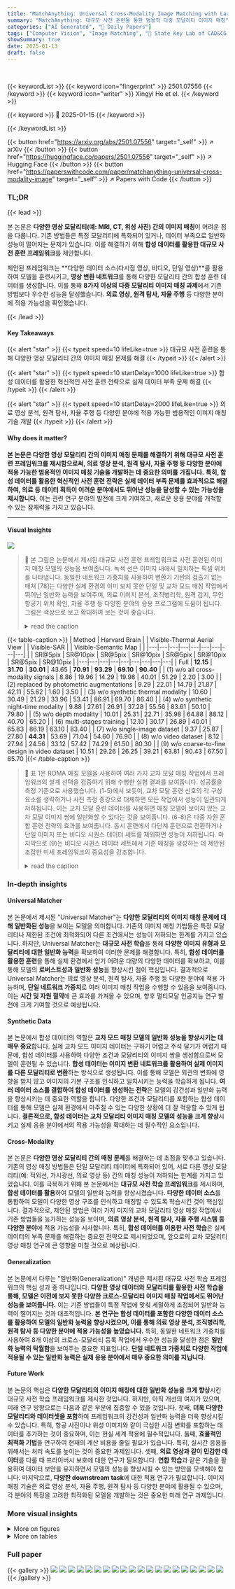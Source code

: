 ```yaml
---
title: "MatchAnything: Universal Cross-Modality Image Matching with Large-Scale Pre-Training"
summary: "MatchAnything: 대규모 사전 훈련을 통한 범용적 다중 모달리티 이미지 매칭"
categories: ["AI Generated", "🤗 Daily Papers"]
tags: ["Computer Vision", "Image Matching", "🏢 State Key Lab of CAD&CG, Zhejiang University",]
showSummary: true
date: 2025-01-13
draft: false
---
```


<br>

{{< keywordList >}}
{{< keyword icon="fingerprint" >}} 2501.07556 {{< /keyword >}}
{{< keyword icon="writer" >}} Xingyi He et el. {{< /keyword >}}
 
{{< keyword >}} 🤗 2025-01-15 {{< /keyword >}}
 
{{< /keywordList >}}

{{< button href="https://arxiv.org/abs/2501.07556" target="_self" >}}
↗ arXiv
{{< /button >}}
{{< button href="https://huggingface.co/papers/2501.07556" target="_self" >}}
↗ Hugging Face
{{< /button >}}
{{< button href="https://paperswithcode.com/paper/matchanything-universal-cross-modality-image" target="_self" >}}
↗ Papers with Code
{{< /button >}}




### TL;DR


{{< lead >}}

본 논문은 **다양한 영상 모달리티(예: MRI, CT, 위성 사진) 간의 이미지 매칭**이 어려운 점을 다룹니다. 기존 방법들은 특정 모달리티에 특화되어 있거나, 데이터 부족으로 일반화 성능이 떨어지는 문제가 있습니다.  이를 해결하기 위해 **합성 데이터를 활용한 대규모 사전 훈련 프레임워크**를 제안합니다.



제안된 프레임워크는 **다양한 데이터 소스(다시점 영상, 비디오, 단일 영상)**를 활용하여 모델을 훈련시키고, **영상 변환 네트워크**를 통해 다양한 모달리티 간의 합성 훈련 데이터를 생성합니다. 이를 통해 **8가지 이상의 다중 모달리티 이미지 매칭 과제**에서 기존 방법보다 우수한 성능을 달성했습니다. **의료 영상, 원격 탐사, 자율 주행** 등 다양한 분야에 적용 가능성을 확인했습니다.

{{< /lead >}}


#### Key Takeaways

{{< alert "star" >}}
{{< typeit speed=10 lifeLike=true >}} 대규모 사전 훈련을 통해 다양한 영상 모달리티 간의 이미지 매칭 문제를 해결 {{< /typeit >}}
{{< /alert >}}

{{< alert "star" >}}
{{< typeit speed=10 startDelay=1000 lifeLike=true >}} 합성 데이터를 활용한 혁신적인 사전 훈련 전략으로 실제 데이터 부족 문제 해결 {{< /typeit >}}
{{< /alert >}}

{{< alert "star" >}}
{{< typeit speed=10 startDelay=2000 lifeLike=true >}} 의료 영상 분석, 원격 탐사, 자율 주행 등 다양한 분야에 적용 가능한 범용적인 이미지 매칭 기술 개발 {{< /typeit >}}
{{< /alert >}}

#### Why does it matter?
**본 논문은 다양한 영상 모달리티 간의 이미지 매칭 문제를 해결하기 위해 대규모 사전 훈련 프레임워크를 제시함으로써, 의료 영상 분석, 원격 탐사, 자율 주행 등 다양한 분야에 적용 가능한 범용적인 이미지 매칭 기술을 개발하는 데 중요한 의미를 가집니다.**  **특히, 합성 데이터를 활용한 혁신적인 사전 훈련 전략은 실제 데이터 부족 문제를 효과적으로 해결하여, 의료 등 데이터 획득이 어려운 분야에서도 뛰어난 성능을 달성할 수 있는 가능성을 제시합니다.** 이는 관련 연구 분야의 발전에 크게 기여하고, 새로운 응용 분야를 개척할 수 있는 잠재력을 가지고 있습니다.

------
#### Visual Insights



![](https://arxiv.org/html/2501.07556/x1.png)

> 🔼 본 그림은 논문에서 제시된 대규모 사전 훈련 프레임워크로 사전 훈련된 이미지 매칭 모델의 성능을 보여줍니다. 녹색 선은 이미지 내에서 일치하는 픽셀 위치를 나타냅니다. 동일한 네트워크 가중치를 사용하여 변환기 기반의 검출기 없는 매처 [78]는 다양한 실제 환경의 이미 보지 못한 단일 및 교차 모드 매칭 작업에서 뛰어난 일반화 능력을 보여주며, 의료 이미지 분석, 조직병리학, 원격 감지, 무인 항공기 위치 확인, 자율 주행 등 다양한 분야의 응용 프로그램에 도움이 됩니다. 그림은 색상으로 보고 확대하여 보는 것이 좋습니다.
> <details>
> <summary>read the caption</summary>
> Figure 1: Capabilities of the image matching model pre-trained by our framework. Green lines indicate the identified corresponding pixel localizations between images. Using the same network weight, the detector-free matcher [78] with Transformer exhibits impressive generalization abilities across extensive unseen real-world single- and cross-modality matching tasks, benefiting diverse applications in disciplines such as (a) medical image analysis, (b) histopathology, (c) remote sensing, autonomous systems including (d) UAV positioning, (e) autonomous driving, and more. The figure is best viewed in color and with zoom-in for clarity.
> </details>





{{< table-caption >}}
| Method | Harvard Brain |  | Visible-Thermal Aerial View |  | Visible-SAR |  | Visible-Semantic Map |  |
|---|---|---|---|---|---|---|---|---|
|  | SR@5pix | SR@10pix | SR@5pix | SR@10pix | SR@5pix | SR@10pix | SR@5pix | SR@10pix |
|---|---|---|---|---|---|---|---|---|
| Full | **12.15** | **31.70** | **30.01** | 43.65 | **70.91** | **93.29** | **69.10** | **90.40** |
| (1) w/o all cross-modality signals | 8.86 | 19.96 | 14.29 | 19.98 | 40.01 | 51.29 | 2.20 | 3.00 |
| (2) replaced by photometric augmentations | 9.29 | 22.01 | 14.79 | 21.87 | 42.11 | 55.62 | 1.60 | 3.50 |
| (3) w/o synthetic thermal modality | 10.60 | 30.49 | 21.29 | 33.96 | 53.41 | 86.91 | 69.70 | 86.40 |
| (4) w/o synthetic night-time modality | 9.88 | 27.61 | 26.91 | 37.28 | 55.56 | 83.61 | 50.10 | 79.80 |
| (5) w/o depth modality | 10.01 | 25.31 | 22.71 | 35.98 | 64.88 | 88.12 | 40.70 | 65.20 |
| (6) multi-stages training | 12.10 | 30.17 | 26.89 | 40.01 | 65.83 | 86.19 | 63.10 | 83.40 |
| (7) w/o single-image dataset | 9.37 | 25.87 | 27.80 | **44.31** | 53.69 | 71.04 | 54.60 | 76.90 |
| (8) w/o video dataset | 8.12 | 27.94 | 24.56 | 33.12 | 57.42 | 74.29 | 61.50 | 80.30 |
| (9) w/o coarse-to-fine design in video dataset | 10.51 | 29.26 | 26.25 | 39.21 | 63.81 | 90.43 | 67.50 | 85.70 |{{< /table-caption >}}

> 🔼 표 1은 ROMA 매칭 모델을 사용하여 여러 가지 교차 모달 매칭 작업에서 프레임워크의 설계 선택을 검증하기 위해 수행한 실험 결과를 보여줍니다.  성공률을 측정 기준으로 사용했습니다. (1-5)에서 보듯이, 교차 모달 훈련 신호의 각 구성 요소를 생략하거나 사진 측정 증강으로 대체하면 모든 작업에서 성능이 일관되게 저하됩니다. 이는 교차 모달 훈련 데이터를 사용하면 매칭 모델이 보이지 않는 교차 모달 이미지 쌍에 일반화할 수 있다는 것을 보여줍니다. (6-8)은 다중 자원 혼합 훈련 전략의 효과를 보여줍니다. 동시 훈련에서 다단계 훈련으로 전환하거나 단일 이미지 또는 비디오 시퀀스 데이터 세트를 제외하면 성능이 저하됩니다. 마지막으로 (9)는 비디오 시퀀스 데이터 세트에서 기준 매칭을 생성하는 데 제안된 조잡한 미세 프레임워크의 중요성을 강조합니다.
> <details>
> <summary>read the caption</summary>
> Extended Data Table 1: Ablation Studies. We conduct experiments to validate the design choices of our framework with the ROMA matching model on multiple cross-modality matching tasks. The success rate at different thresholds is used as a metric. As shown in (1-5), omitting each component of the cross-modality training signals or replacing them with photometric augmentations consistently degrades performance across all tasks. This demonstrates the effectiveness of using cross-modality training data in enabling the matching model to generalize to unseen cross-modality image pairs. (6-8) demonstrate the effectiveness of the multi-resource mixture training strategy. Switching from simultaneous to multi-stage training, or excluding either single-image or video sequence datasets, results in performance degradation. Finally, (9) highlights the importance of the proposed coarse-to-fine framework in generating ground truth matches on the video sequence dataset.
> </details>





### In-depth insights


#### Universal Matcher
본 논문에서 제시된 "Universal Matcher"는 **다양한 모달리티의 이미지 매칭 문제에 대해 일반화된 성능**을 보이는 모델을 의미합니다. 기존의 이미지 매칭 기법들은 특정 모달리티나 제한된 조건에 최적화되어 다른 조건에서는 성능이 저하되는 한계를 가지고 있습니다. 하지만, Universal Matcher는 **대규모 사전 학습**을 통해 **다양한 이미지 유형과 모달리티에 대한 일반화 능력**을 확보하여 이러한 문제를 해결합니다. 특히, **합성 데이터를 활용한 훈련**을 통해 실제 환경에서 얻기 어려운 대량의 다양한 데이터를 확보하고, 이를 통해 모델의 **로버스트성과 일반화 성능**을 향상시킨 점이 핵심입니다.  결과적으로 Universal Matcher는 의료 영상 분석, 원격 탐사, 자율 주행 등 다양한 분야에 적용 가능하며, **단일 네트워크 가중치**로 여러 이미지 매칭 작업을 수행할 수 있음을 보여줍니다. 이는 **시간 및 자원 절약**에 큰 효과를 가져올 수 있으며, 향후 멀티모달 인공지능 연구 발전에 크게 기여할 것으로 예상됩니다.

#### Synthetic Data
본 논문에서 합성 데이터의 역할은 **교차 모드 매칭 모델의 일반화 성능을 향상시키는 데 매우 중요**합니다. 실제 교차 모드 이미지 데이터는 구하기 어렵고 주석 달기가 어렵기 때문에, 합성 데이터를 사용하여 다양한 조건과 모달리티의 이미지 쌍을 생성함으로써 모델이 훈련될 수 있습니다. **합성 데이터는 이미지 변환 네트워크를 활용하여 실제 이미지를 다른 모달리티로 변환**하는 방식으로 생성됩니다. 이를 통해 모델은 외관의 변화에 영향을 받지 않고 이미지의 기본 구조를 인식하고 일치시키는 능력을 학습하게 됩니다. **여러 데이터 소스를 결합하여 합성 데이터를 생성하는 전략**은 모델의 강건성과 일반화 능력을 향상시키는 데 중요한 역할을 합니다. 다양한 조건과 모달리티를 포함하는 합성 데이터를 통해 모델은 실제 환경에서 마주칠 수 있는 다양한 상황에 더 잘 적응할 수 있게 됩니다. **결론적으로, 합성 데이터는 교차 모달리티 이미지 매칭 모델의 성능을 크게 향상**시키고 실제 응용 분야에서의 적용 가능성을 확대하는 데 필수적인 요소입니다.

#### Cross-Modality
본 논문은 **다양한 영상 모달리티 간의 매칭 문제**를 해결하는 데 초점을 맞추고 있습니다.  기존의 영상 매칭 방법들은 단일 모달리티 데이터에 특화되어 있어, 서로 다른 영상 모달리티(예: 적외선, 가시광선, 의료 영상 등) 간의 매칭 성능이 저하되는 한계를 가지고 있었습니다.  이를 극복하기 위해 본 논문에서는 **대규모 사전 학습 프레임워크**를 제시하며, **합성 데이터를 활용**하여 모델의 일반화 능력을 향상시켰습니다.  **다양한 데이터 소스**를 통합하여 모델이 다양한 영상 구조를 인식하고 매칭할 수 있도록 학습시킨 것이 핵심입니다.  결과적으로, 제안된 방법은 여러 가지 미지의 교차 모달리티 영상 매칭 작업에서 기존 방법들을 능가하는 성능을 보이며, **의료 영상 분석, 원격 탐사, 자율 주행 시스템 등 다양한 분야**에 적용 가능성을 시사합니다. 특히, **합성 데이터를 이용한 사전 학습**은 실제 데이터의 부족 문제를 해결하는 중요한 전략으로 제시되었으며, 앞으로의 교차 모달리티 영상 매칭 연구에 큰 영향을 미칠 것으로 예상됩니다.

#### Generalization
본 논문에서 다루는 "일반화(Generalization)" 개념은 제시된 대규모 사전 학습 프레임워크의 핵심 성과 중 하나입니다. **다양한 영상 데이터와 모달리티를 활용한 사전 학습을 통해, 모델은 이전에 보지 못한 다양한 크로스-모달리티 이미지 매칭 작업에서도 뛰어난 성능을 보여줍니다.** 이는 기존 방법들이 특정 작업에 맞춰 세밀하게 조정되어 일반화 능력이 떨어지는 것과 대조적입니다. **본 연구는 합성 데이터를 포함한 다양한 데이터 소스를 활용하여 모델의 일반화 능력을 향상시켰으며, 이를 통해 의료 영상 분석, 조직병리학, 원격 탐사 등 다양한 분야에 적용 가능성을 높였습니다.**  특히, 동일한 네트워크 가중치를 사용하여 8개 이상의  크로스-모달리티 등록 작업에서 우수한 성능을 달성한 점은 **일반화 능력의 탁월함**을 보여주는 중요한 지표입니다.  **단일 네트워크 가중치로 다양한 작업에 적용될 수 있는 일반화 능력은 실제 응용 분야에서 매우 중요한 의미를 지닙니다.**

#### Future Work
본 논문의 핵심은 **다양한 모달리티의 이미지 매칭에 대한 일반화 성능을 크게 향상**시킨 대규모 사전 학습 프레임워크를 제시한 것입니다.  하지만, 아직 개선의 여지가 있으며, 미래 연구 방향으로는 다음과 같은 부분에 집중할 수 있을 것입니다. 첫째, **더욱 다양한 모달리티와 데이터셋을 포함**하여 프레임워크의 강건성과 일반화 능력을 더욱 향상시킬 수 있습니다. 특히, 항공 사진이나 위성 이미지와 같이 극심한 시점 변화를 포함하는 데이터를 추가하는 것이 중요하며, 이는 현실 세계 적용에 필수적입니다. 둘째, **효율적인 최적화 기법**을 연구하여 현재의 계산 비용을 줄일 필요가 있습니다.  특히, 실시간 응용을 위해서는 처리 속도를 높이는 것이 중요한 과제입니다. 셋째, **의료 영상과 같이 민감한 데이터**를 다룰 때 프라이버시 보호에 대한 연구가 필요합니다.  **연합 학습**과 같은 기술을 활용하여 데이터 보안을 유지하면서 모델의 성능을 향상시킬 수 있는 방안을 모색해야 합니다. 마지막으로, **다양한 downstream task**에 대한 적용 연구가 필요합니다. 이미지 매칭 기술은 의료 영상 분석, 자율 주행, 원격 탐사 등 다양한 분야에 활용될 수 있으며, 각 분야의 특징을 고려한 최적화된 모델을 개발하는 것은 중요한 미래 연구 과제입니다.


### More visual insights

<details>
<summary>More on figures
</summary>


![](https://arxiv.org/html/2501.07556/x2.png)

> 🔼 그림 2는 제안된 대규모 사전 학습 프레임워크를 사용하여 훈련된 모델과 네 가지 대표적인 기준 모델 간의 다양한 의료 영상(Harvard Brain 데이터셋과 Liver CT-MR 데이터셋)의 교차 모드 단층 촬영 영상등록 작업 결과를 비교 분석한 그림입니다. 그림의 좌측 상단에는 다양한 임계값에 따른 성공률(SR) 측정값의 변화 곡선을, 좌측 하단에는 SR@10 픽셀 지표에 대한 상세한 비교 분석과 상대적 개선율을 보여줍니다. 또한, 우측에는 예측된 매칭 및 정렬된 이미지에 대한 정성적 비교 분석 결과가 나타나 있으며, 매칭 오류에 따라 색상이 다르게 표시되어 녹색은 오류가 5픽셀 미만임을 나타냅니다. 기준 모델과의 정량적 비교 분석 결과는 Extended Data Table 2에 자세히 제시되어 있습니다.
> <details>
> <summary>read the caption</summary>
> Figure 2: Comparisons on cross-modality tomography image registration datasets. Our trained models are compared with four representative baselines. Parts a and b are the results of the Harvard Brain dataset and Liver CT-MR dataset respectively. The curve of the success rate (SR) metric under different thresholds is shown on the left-up side of each part, where the detailed comparisons with relative improvements on SR@10 pixels metric are shown on the left-down side. Qualitative comparisons of predicted matches and aligned images are shown on the right side of each section. The matches are colored by the match error, where the green color means that the match error is less than 5 pixels. For a full table of quantitative comparisons with baselines, see the Extended Data Tab.  2.
> </details>



![](https://arxiv.org/html/2501.07556/x3.png)

> 🔼 그림 3은 제안된 방법의 성능을 평가하기 위해 수행된 실험 결과를 보여줍니다. (a) 부분은 ANHIR 데이터셋을 사용한 조직 병리 이미지 레지스트레이션 작업의 결과를, (b) 부분은 FIRE 데이터셋을 사용한 망막 이미지 레지스트레이션 작업의 결과를 보여줍니다. 각 부분의 상단 표는 최첨단 기법들과의 정량적 비교 결과를, 하단 그림은 제안된 모델의 매칭 및 레지스트레이션 결과를 시각적으로 보여줍니다.  즉, 서로 다른 염색 방식으로 염색된 조직 이미지 또는 서로 다른 시점에서 촬영된 망막 이미지와 같이, 다양한 조건에서 촬영된 이미지들 간의 대응점을 찾는 모델의 성능을 보여줍니다.
> <details>
> <summary>read the caption</summary>
> Figure 3: Results on cross-modality histology registration and retina image registration tasks. Parts a, b show the results of the histology registration task evaluated on the ANHIR dataset and the results of the retina image registration task using the FIRE dataset. For each part, the upper table shows the quantitative comparisons with state-of-the-art baselines, whereas the lower figure shows the matching and registration results of our trained models.
> </details>



![](https://arxiv.org/html/2501.07556/x4.png)

> 🔼 그림 4는 가시광선-열화상 등록 작업에 대한 결과를 보여줍니다. 본 연구에서 제안된 모델과 네 가지 대표적인 기준 모델 간의 비교 결과를 제시합니다. (a), (b), (c)는 각각 원격 탐사, 항공 촬영, 지상 촬영 장면에 대한 결과를 보여줍니다. 각 파트의 왼쪽 열에는 기준 모델들과의 정량적 비교 결과가 나와 있으며, 임계값 범위에 따른 성공률(SR)과 Part a는 SR@10 픽셀, Part b, c는 SR@10도를 사용한 상대적 성능 향상을 보여줍니다. 오른쪽 열에는 매칭 품질 및 등록 오류 측면에서 기준 모델들과의 정성적 비교 결과가 나와 있습니다. Part a의 경우, 매칭 오류가 5픽셀 미만인 경우 녹색으로 표시되고, Part b, c의 경우 에피폴라 오류가 3×10⁻³ 미만인 경우 녹색으로 표시됩니다. Part a에서는 정렬된 이미지와 왜곡 오류가, Part b, c에서는 자세 추정 오류가 표시됩니다. 기준 모델과의 정량적 비교 결과에 대한 자세한 내용은 Extended Data Table 2를 참조하십시오.
> <details>
> <summary>read the caption</summary>
> Figure 4: Results on visible-thermal registration tasks. Our trained models are compared with four representative baselines. Parts a, b, c show the results on remote sensing, aerial view, and ground view scenes respectively. The left column of each part shows the quantitative comparisons with baselines using success rates (SR) with a range of thresholds, as well as the detailed comparisons with relative improvements using SR@10 pixels for Part a, and SR@10°°\degree° for Parts b, c. The right column shows the qualitative comparisons with baselines in terms of matching quality and registration error. The green matches mean the match errors are less than 5 pixels for Part a and epipolar error is less than 3×10−33superscript1033\times 10^{-3}3 × 10 start_POSTSUPERSCRIPT - 3 end_POSTSUPERSCRIPT for Parts b, c. The aligned images and warping errors are shown in Part a and the pose estimation errors are shown in Part b, c. For a full table of quantitative comparisons with baselines, see Extended Data Tab. 2.
> </details>



![](https://arxiv.org/html/2501.07556/x5.png)

> 🔼 그림 5는 가시광선-SAR 및 가시광선-벡터화 지도 등록 작업에 대한 결과를 보여줍니다. 훈련된 모델을 네 개의 대표적인 기준 모델과 비교합니다. 왼쪽 열에는 임계값 범위에서 기준 모델과의 정량적 비교를 성공률(SR) 지표를 사용하여 보여주고, 기준 모델보다 방법의 상대적 개선 사항을 SR@10 픽셀을 사용하여 자세히 보여줍니다. 오른쪽 열에는 일치 품질과 일치에서 복구된 변환으로 정렬된 이미지를 비교합니다. 그림 5b의 경우 일치 오류에 따라 일치 색상이 지정되며, 녹색은 오류가 5픽셀 이내임을 의미합니다. 기준 모델과의 정량적 비교에 대한 전체 표는 확장 데이터 표 2를 참조하십시오.
> <details>
> <summary>read the caption</summary>
> Figure 5: Results on visible-SAR and visible-vectorized map registration tasks are shown in Parts a, b respectively. Our trained models are compared with four representative baselines. The left column shows the quantitative comparisons with baselines using success rate (SR) metrics at a range of thresholds, as well as the detailed comparisons using SR@10 pixels with the relative improvements of our methods over baselines. The right column compares the matching quality and images aligned by the transformations recovered from matches. For Part b, the matches are colored by the match errors, where the green means the error is within 5 pixels. For a full table of quantitative comparisons with baselines, see Extended Data Tab. 2.
> </details>



![](https://arxiv.org/html/2501.07556/x6.png)

> 🔼 그림 6은 제안된 방법의 개요를 보여줍니다. (a)는 밀집 및 반밀집 변환기 기반 검출기 없는 매칭 아키텍처 두 가지를 소개하고, 이를 사전 훈련 프레임워크의 기본 모델로 사용하는 것을 보여줍니다. (b)는 제안된 대규모 범용 교차 모드 사전 훈련 프레임워크를 보여줍니다. 이 프레임워크는 (1) 다양한 데이터 유형의 장점을 통합하여 기본값 매칭을 가진 이미지 쌍을 생성하는 다중 자원 데이터 세트 혼합 엔진으로 구성됩니다. 이 엔진은 (i) 이미지를 다른 이미지로 왜곡하여 기본값 매칭을 얻는 기하학적 데이터 세트가 있는 다중 뷰 이미지, (ii) 비디오 프레임의 연속성을 활용하여 점 궤적을 생성하고, 그런 다음 멀리 떨어진 프레임 간에 의사 기본값 매칭을 가진 훈련 쌍을 만드는 비디오 시퀀스, (iii) 대규모 단일 이미지 데이터 세트에 대한 원근 변화를 가진 합성 이미지 쌍을 생성하는 변환 샘플링을 통한 이미지 왜곡으로 구성됩니다. (2) 그 후, 이미지 생성 모델을 사용하여 다른 모드에서 픽셀 정렬 이미지를 얻고, 원본 이미지를 훈련 쌍에서 대체하여 기본 이미지 구조와 기하학적 정보를 학습하는 교차 모드 훈련 쌍이 생성됩니다.
> <details>
> <summary>read the caption</summary>
> Figure 6: Method Overview. a. We first introduce two types of transformer-based detector-free matching architectures, including dense and semi-dense, serving as base models for our pre-training framework. b. The proposed large-scale universal cross-modality pre-training framework consists of (1) a multi-resource dataset mixture engine designed to generate image pairs with ground truth matches by integrating the strengths of various data types. This engine is composed of (i) multi-view images with known geometry datasets that obtain ground truth matches by warping pixels using depth maps to other images; (ii) video sequences by leveraging the continuity inherent in video frames to construct point trajectories in a coarse-to-fine manner, and then build training pairs with pseudo ground truth matches between distant frames; (iii) image warping that sample transformations to construct synthetic image pairs with perspective changes for large-scale single image datasets. (2) Subsequently, cross-modality training pairs are generated to train matching models in learning fundamental image structure and geometric information, which is achieved by using image generation models to obtain pixel-aligned images in other modalities, and then substituted for the original image in the training pairs.
> </details>



![](https://arxiv.org/html/2501.07556/x7.png)

> 🔼 이 그림은 논문의 4.2.2절 (Video Sequences)에서 제시된 비디오 시퀀스로부터 정확한 정답 데이터를 생성하는 방법을 보여줍니다.  대규모 비표현 데이터셋을 사용하여 훈련하는 과정에서 원거리 프레임 간의 매칭을 위해 제안된 방법은 연속적인 프레임들 간의 매칭을 통해 점 점적 궤적을 생성하고, 이를 기반으로 원거리 프레임 간의 매칭을 수행합니다.  기존 방식의 한계점은 근접 프레임 매칭의 불일치로 인해 점 궤적이 단편화되는 것입니다.  이를 해결하기 위해, 제안된 방법은 프레임 전체에 걸쳐 매칭 결과와 신뢰도 점수를 집계하고, 비최대 억제(non-maximum suppression) 과정을 통해 점 궤적을 통합합니다. 이후, 다중 뷰 정제 과정을 통해 점 궤적의 정확도를 높여 정확한 정답 데이터를 생성합니다. 이 그림은 이러한 과정을 단계별로 시각적으로 보여주는 상세 설명을 제공합니다.
> <details>
> <summary>read the caption</summary>
> Figure 7: Extended Data Figure 1: Construct training pairs with ground truth matches for unlabelled video sequences. For training with large-scale unlabelled video sequence datasets, we propose a coarse-to-fine framework to construct ground truth matches between distant image frames with challenging perspective changes by leveraging the continuity of video sequences. (1). Given a set of consecutive frames Ii,j,k,lsubscriptI𝑖𝑗𝑘𝑙\textbf{I}_{i,j,k,l}I start_POSTSUBSCRIPT italic_i , italic_j , italic_k , italic_l end_POSTSUBSCRIPT, we perform image matching using a state-of-the-art detector-free matcher [20] between near frames, which is relatively easy matching task due to the small perspective changes between adjacent frames. The confidence scores associated with each match are visually represented by color shades. These near-frame matches are used to construct point trajectories, which are crucial for establishing matches between distant frames. However, the detector-free matchers are dependent on each image pair, where applying them to multiple images will lead to inconsistencies, resulting in fragmentary trajectories, as highlighted by the red circle in step (2). The proposed coarse-to-fine framework addresses this problem by first aggregating all matches and their corresponding confidence scores across frames for each image. For instance, in step (2), we demonstrate the aggregated matches for IjsubscriptI𝑗\textbf{I}_{j}I start_POSTSUBSCRIPT italic_j end_POSTSUBSCRIPT. (3) Next, we apply a non-maximum suppression process over the frame using a window size of 7×7777\times 77 × 7 with matching confidence as a criterion. This process can merge the fragmented matches into a single localization with the highest confidence within their local neighborhood, resulting in continuous trajectories. Despite obtaining continuous trajectories, the merging process can reduce their accuracy due to point movements. To correct this, we perform (4) multi-view refinement of the entire trajectory using a transformer-based approach [25], achieving precise trajectories. These refined trajectories allow us to establish accurate matches between distant frames IisubscriptI𝑖\textbf{I}_{i}I start_POSTSUBSCRIPT italic_i end_POSTSUBSCRIPT and IlsubscriptI𝑙\textbf{I}_{l}I start_POSTSUBSCRIPT italic_l end_POSTSUBSCRIPT, which serve as ground truths for training.
> </details>



</details>




<details>
<summary>More on tables
</summary>


{{< table-caption >}}
| Method | Liver CT-MR Dataset |  |  | Harvard Brain Dataset |  |  |
|---|---|---|---|---|---|---|
|  | SR@5pix | SR@10pix | SR@20pix | SR@5pix | SR@10pix | SR@20pix |
| MCNet | 0.00 | 0.00 | 0.04 | 0.00 | 0.22 | 3.43 |
| SIFT | 0.00 | 0.00 | 0.00 | 0.00 | 0.00 | 0.00 |
| SRIF | 1.58 | 9.87 | 29.95 | 1.50 | 6.67 | 11.21 |
| SP+LG | 1.87 | 8.72 | 20.50 | 1.51 | 3.70 | 6.12 |
| AspanFormer | 3.24 | 12.25 | 26.13 | 2.47 | 4.57 | 11.23 |
| MatchFormer | 0.00 | 2.52 | 7.03 | 2.22 | 4.94 | 8.52 |
| ELoFTR | 3.03 | 12.94 | 31.28 | 3.09 | 7.90 | 18.81 |
| SuperFusion | 0.00 | 0.00 | 0.00 | 0.00 | 0.64 | 7.65 |
| DKM | 6.85 | 23.24 | 44.14 | 6.67 | 11.85 | 23.58 |
| GIM | 16.76 | 46.49 | 75.68 | 4.44 | 8.52 | 13.46 |
| ROMA | 20.94 | 57.62 | 84.22 | 8.67 | 17.93 | 36.59 |
| Ours_(ELoFTR) | 22.09 | **67.75** | **91.93** | 7.78 | 15.58 | 27.56 |
| Ours_(ROMA) | **26.05** | 65.30 | 90.38 | **12.15** | **31.70** | **58.72** |{{< /table-caption >}}
> 🔼 표는 다양한 기준 방법들과 비교하여 제안된 프레임워크로 학습된 모델의 성능을 보여줍니다. 성공률(SR) 측정기준을 사용하여 여러 임계값에서 통계적 비교를 제시합니다.  호모그래피 회귀 방법인 MCNet [92],  희소 매칭 방법인 SIFT [41], SRIF [31], SuperPoint [16]+LightGlue [34] (SP+LG),  반밀집 매칭 방법인 AspanFormer [12], MatchFormer [77], ELoFTR [78],  밀집 매칭 방법인 SuperFusion [65], DKM [19], GIM [59], ROMA [20] 와 비교했을 때, 제안된 프레임워크로 학습된 모델이 모든 다중 모달 매칭 및 레지스트레이션 작업에서 훨씬 더 나은 성능을 보여줍니다. 가장 좋은 성능을 나타내는 결과는 굵게 표시되어 있습니다.
> <details>
> <summary>read the caption</summary>
> Extended Data Table 2: Detailed results across multiple datasets. We present statistical comparisons across a full list of baselines, using the success rate (SR) metric at different thresholds. Compared to homography regression method MCNet [92], the sparse matching methods SIFT [41], SRIF [31] and SuperPoint [16]+LightGlue [34] (SP+LG), semi-dense matching methods AspanFormer [12], MatchFormer [77], ELoFTR [78], dense matching methods SuperFusion [65], DKM [19], GKM [59], and ROMA [20], the models trained with our framework outperform them by a large margin on all cross-modality matching and registration tasks. Bold indicates the best performance.
> </details>

{{< table-caption >}}
| Method | Visible-Thermal Remote Sensing Dataset |  |  | Visible-Thermal Aerial View Dataset |  |  | Visible-Thermal Ground View Dataset |  |  | 
|---|---|---|---|---|---|---|---|---|---|---|
|  | SR@5pix | SR@10pix | SR@20pix | SR@5° | SR@10° | SR@20° | SR@5° | SR@10° | SR@20° |
| MCNet | 1.10 | 1.40 | 5.10 | - | - | - | - | - | - |
| SIFT | 0.10 | 0.10 | 0.10 | 0.00 | 0.00 | 0.07 | 0.04 | 0.93 | 5.65 |
| SRIF | 1.10 | 5.30 | 11.50 | 0.00 | 0.00 | 0.00 | 0.33 | 1.71 | 5.36 |
| SP+LG | 3.00 | 4.40 | 5.00 | 7.02 | 12.74 | 16.36 | 2.64 | 11.59 | 28.09 |
| AspanFormer | 7.50 | 9.10 | 11.70 | 6.01 | 11.00 | 13.85 | 4.47 | 21.34 | 44.92 |
| MatchFormer | 7.40 | 8.80 | 10.70 | 4.66 | 8.95 | 12.54 | 4.88 | 21.95 | 51.83 |
| ELoFTR | 15.20 | 17.70 | 21.00 | 5.21 | 9.59 | 13.57 | 8.60 | 29.27 | 56.23 |
| SuperFusion | 0.90 | 1.50 | 1.50 | 0.00 | 0.13 | 1.08 | 0.00 | 2.15 | 9.80 |
| DKM | 3.80 | 5.60 | 7.40 | 8.67 | 14.59 | 18.60 | 6.50 | 24.19 | 49.39 |
| GIM | 3.70 | 4.50 | 4.70 | 8.67 | 17.11 | 23.22 | 4.47 | 17.28 | 41.26 |
| ROMA | 17.00 | 20.90 | 23.20 | 11.92 | 19.07 | 24.02 | 7.64 | 32.36 | 69.15 |
| Ours_(ELoFTR) | 22.60 | 41.90 | 58.40 | 11.00 | 18.15 | 23.50 | 8.60 | 32.66 | 63.75 |
| Ours_(ROMA) | **65.30** | **74.20** | **81.80** | **30.01** | **43.65** | **52.00** | **8.79** | **37.80** | **77.18** |{{< /table-caption >}}
> 🔼 표는 AUC 측정항목을 사용하여 여러 데이터셋에 걸쳐 다양한 방법들의 자세한 결과를 보여줍니다. AUC는 임계값 미만의 넓은 값 범위에 걸쳐 전반적인 성능을 평가하기 때문에 성공률보다 더 엄격한 평가 지표입니다. 본 논문에서 제시된 프레임워크를 사용하여 학습된 모델들은 모든 데이터셋에서 일관되게 모든 기준모델들을 능가하며, 제시된 방법의 효과를 더욱 강조합니다. 가장 좋은 성능을 나타내는 결과는 굵게 표시되어 있습니다.
> <details>
> <summary>read the caption</summary>
> Extended Data Table 3: Detailed results across multiple datasets using AUC metric. We present statistical results for a full list of methods using the Area Under the Curve (AUC) metric at different thresholds for comparison. The AUC metric provides a more strict assessment than the success rate, as it evaluates overall performance across a broad range of values below a threshold. Using AUC metrics, the models trained with our framework still consistently outperform all baselines across all datasets, further demonstrating the effectiveness of our approach. Bold indicates the best performance.
> </details>

</details>




### Full paper

{{< gallery >}}
<img src="paper_images/1.png" class="grid-w50 md:grid-w33 xl:grid-w25" />
<img src="paper_images/2.png" class="grid-w50 md:grid-w33 xl:grid-w25" />
<img src="paper_images/3.png" class="grid-w50 md:grid-w33 xl:grid-w25" />
<img src="paper_images/4.png" class="grid-w50 md:grid-w33 xl:grid-w25" />
<img src="paper_images/5.png" class="grid-w50 md:grid-w33 xl:grid-w25" />
<img src="paper_images/6.png" class="grid-w50 md:grid-w33 xl:grid-w25" />
<img src="paper_images/7.png" class="grid-w50 md:grid-w33 xl:grid-w25" />
<img src="paper_images/8.png" class="grid-w50 md:grid-w33 xl:grid-w25" />
<img src="paper_images/9.png" class="grid-w50 md:grid-w33 xl:grid-w25" />
<img src="paper_images/10.png" class="grid-w50 md:grid-w33 xl:grid-w25" />
<img src="paper_images/11.png" class="grid-w50 md:grid-w33 xl:grid-w25" />
<img src="paper_images/12.png" class="grid-w50 md:grid-w33 xl:grid-w25" />
<img src="paper_images/13.png" class="grid-w50 md:grid-w33 xl:grid-w25" />
<img src="paper_images/14.png" class="grid-w50 md:grid-w33 xl:grid-w25" />
<img src="paper_images/15.png" class="grid-w50 md:grid-w33 xl:grid-w25" />
<img src="paper_images/16.png" class="grid-w50 md:grid-w33 xl:grid-w25" />
<img src="paper_images/17.png" class="grid-w50 md:grid-w33 xl:grid-w25" />
<img src="paper_images/18.png" class="grid-w50 md:grid-w33 xl:grid-w25" />
<img src="paper_images/19.png" class="grid-w50 md:grid-w33 xl:grid-w25" />
<img src="paper_images/20.png" class="grid-w50 md:grid-w33 xl:grid-w25" />
{{< /gallery >}}